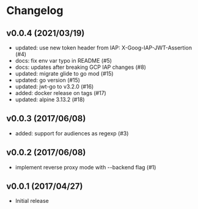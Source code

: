 # Changelog

## v0.0.4 (2021/03/19)

- updated: use new token header from IAP: X-Goog-IAP-JWT-Assertion (#4)
- docs: fix env var typo in README (#5)
- docs: updates after breaking GCP IAP changes (#8)
- updated: migrate glide to go mod (#15)
- updated: go version (#15)
- updated: jwt-go to v3.2.0 (#16)
- added: docker release on tags (#17)
- updated: alpine 3.13.2 (#18)

## v0.0.3 (2017/06/08)

- added: support for audiences as regexp (#3)

## v0.0.2 (2017/06/08)

- implement reverse proxy mode with --backend flag (#1)

## v0.0.1 (2017/04/27)

- Initial release

